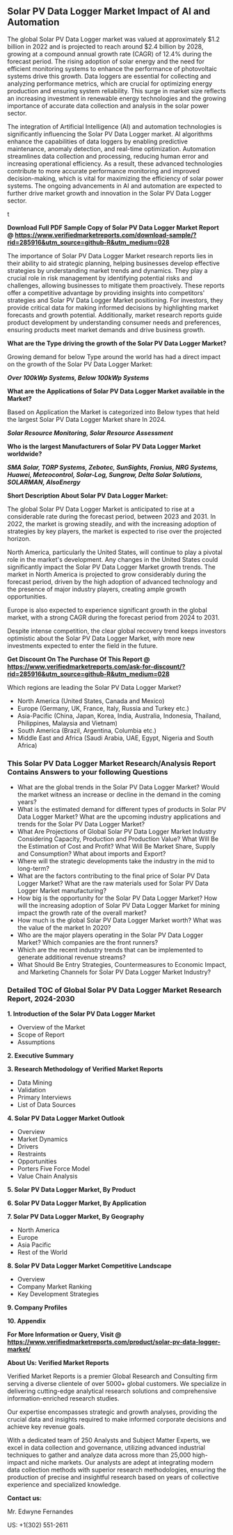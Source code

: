 <h2>Solar PV Data Logger Market Impact of AI and Automation</h2><p>The global Solar PV Data Logger market was valued at approximately $1.2 billion in 2022 and is projected to reach around $2.4 billion by 2028, growing at a compound annual growth rate (CAGR) of 12.4% during the forecast period. The rising adoption of solar energy and the need for efficient monitoring systems to enhance the performance of photovoltaic systems drive this growth. Data loggers are essential for collecting and analyzing performance metrics, which are crucial for optimizing energy production and ensuring system reliability. This surge in market size reflects an increasing investment in renewable energy technologies and the growing importance of accurate data collection and analysis in the solar power sector.</p><p>The integration of Artificial Intelligence (AI) and automation technologies is significantly influencing the Solar PV Data Logger market. AI algorithms enhance the capabilities of data loggers by enabling predictive maintenance, anomaly detection, and real-time optimization. Automation streamlines data collection and processing, reducing human error and increasing operational efficiency. As a result, these advanced technologies contribute to more accurate performance monitoring and improved decision-making, which is vital for maximizing the efficiency of solar power systems. The ongoing advancements in AI and automation are expected to further drive market growth and innovation in the Solar PV Data Logger sector.</p>t</p><p id="" class=""><strong>Download Full PDF Sample Copy of Solar PV Data Logger Market Report @ <a href="https://www.verifiedmarketreports.com/download-sample/?rid=285916&utm_source=github-R&utm_medium=028" target="_blank">https://www.verifiedmarketreports.com/download-sample/?rid=285916&utm_source=github-R&utm_medium=028</a></strong></p><p>The importance of&nbsp;Solar PV Data Logger Market research reports lies in their ability to aid strategic planning, helping businesses develop effective strategies by understanding market trends and dynamics. They play a crucial role in risk management by identifying potential risks and challenges, allowing businesses to mitigate them proactively. These reports offer a competitive advantage by providing insights into competitors' strategies and Solar PV Data Logger Market positioning. For investors, they provide critical data for making informed decisions by highlighting market forecasts and growth potential. Additionally, market research reports guide product development by understanding consumer needs and preferences, ensuring products meet market demands and drive business growth.</p><p><strong>What are the&nbsp;Type driving the growth of the Solar PV Data Logger Market?</strong></p><p id="" class="">Growing demand for below Type around the world has had a direct impact on the growth of the Solar PV Data Logger Market:</p><em><strong>Over 100kWp Systems, Below 100kWp Systems</strong></em></p><strong>What are the&nbsp;Applications&nbsp;of Solar PV Data Logger Market available in the Market?</strong></p><p id="" class="">Based on Application the Market is categorized into Below types that held the largest Solar PV Data Logger Market share In 2024.</p><em><strong>Solar Resource Monitoring, Solar Resource Assessment</strong></em></p><strong>Who is the largest Manufacturers of Solar PV Data Logger Market worldwide?</strong></p><p><em><strong>SMA Solar, TORP Systems, Zebotec, SunSights, Fronius, NRG Systems, Huawei, Meteocontrol, Solar-Log, Sungrow, Delta Solar Solutions, SOLARMAN, AlsoEnergy</strong></em></p><p id="" class=""><strong>Short Description About Solar PV Data Logger Market:</strong></p><p>The global Solar PV Data Logger Market is anticipated to rise at a considerable rate during the forecast period, between 2023 and 2031. In 2022, the market is growing steadily, and with the increasing adoption of strategies by key players, the market is expected to rise over the projected horizon.</p><p>North America, particularly the United States, will continue to play a pivotal role in the market's development. Any changes in the United States could significantly impact the Solar PV Data Logger Market growth trends. The market in North America is projected to grow considerably during the forecast period, driven by the high adoption of advanced technology and the presence of major industry players, creating ample growth opportunities.</p><p>Europe is also expected to experience significant growth in the global market, with a strong CAGR during the forecast period from 2024 to 2031.</p><p>Despite intense competition, the clear global recovery trend keeps investors optimistic about the Solar PV Data Logger Market, with more new investments expected to enter the field in the future.</p><p id="" class=""><strong>Get Discount On The Purchase Of This Report @ <a href="https://www.verifiedmarketreports.com/ask-for-discount/?rid=285916&utm_source=github-R&utm_medium=028" target="_blank">https://www.verifiedmarketreports.com/ask-for-discount/?rid=285916&utm_source=github-R&utm_medium=028</a></strong></p>Which regions are leading the Solar PV Data Logger Market?</p><ul><li>North America (United States, Canada and Mexico)</li><li>Europe (Germany, UK, France, Italy, Russia and Turkey etc.)</li><li>Asia-Pacific (China, Japan, Korea, India, Australia, Indonesia, Thailand, Philippines, Malaysia and Vietnam)</li><li>South America (Brazil, Argentina, Columbia etc.)</li><li>Middle East and Africa (Saudi Arabia, UAE, Egypt, Nigeria and South Africa)</li></ul><h3 id="" class="">This Solar PV Data Logger Market Research/Analysis Report Contains Answers to your following Questions</h3><ul><li>What are the global trends in the Solar PV Data Logger Market? Would the market witness an increase or decline in the demand in the coming years?</li><li>What is the estimated demand for different types of products in Solar PV Data Logger Market? What are the upcoming industry applications and trends for the Solar PV Data Logger Market?</li><li>What Are Projections of Global Solar PV Data Logger Market Industry Considering Capacity, Production and Production Value? What Will Be the Estimation of Cost and Profit? What Will Be Market Share, Supply and Consumption? What about imports and Export?</li><li>Where will the strategic developments take the industry in the mid to long-term?</li><li>What are the factors contributing to the final price of Solar PV Data Logger Market? What are the raw materials used for Solar PV Data Logger Market manufacturing?</li><li>How big is the opportunity for the Solar PV Data Logger Market? How will the increasing adoption of Solar PV Data Logger Market for mining impact the growth rate of the overall market?</li><li>How much is the global Solar PV Data Logger Market worth? What was the value of the market In 2020?</li><li>Who are the major players operating in the Solar PV Data Logger Market? Which companies are the front runners?</li><li>Which are the recent industry trends that can be implemented to generate additional revenue streams?</li><li>What Should Be Entry Strategies, Countermeasures to Economic Impact, and Marketing Channels for Solar PV Data Logger Market Industry?</li></ul><h3 id="" class="">Detailed TOC of Global Solar PV Data Logger Market Research Report, 2024-2030</h3><p id="" class=""><strong>1. Introduction of the Solar PV Data Logger Market</strong></p><ul><li>Overview of the Market</li><li>Scope of Report</li><li>Assumptions</li></ul><p id="" class=""><strong>2. Executive Summary</strong></p><p id="" class=""><strong>3. Research Methodology of Verified Market Reports</strong></p><ul><li>Data Mining</li><li>Validation</li><li>Primary Interviews</li><li>List of Data Sources</li></ul><p id="" class=""><strong>4. Solar PV Data Logger Market Outlook</strong></p><ul><li>Overview</li><li>Market Dynamics</li><li>Drivers</li><li>Restraints</li><li>Opportunities</li><li>Porters Five Force Model</li><li>Value Chain Analysis</li></ul><p id="" class=""><strong>5. Solar PV Data Logger Market, By Product</strong></p><p id="" class=""><strong>6. Solar PV Data Logger Market, By Application</strong></p><p id="" class=""><strong>7. Solar PV Data Logger Market, By Geography</strong></p><ul><li>North America</li><li>Europe</li><li>Asia Pacific</li><li>Rest of the World</li></ul><p id="" class=""><strong>8. Solar PV Data Logger Market Competitive Landscape</strong></p><ul><li>Overview</li><li>Company Market Ranking</li><li>Key Development Strategies</li></ul><p id="" class=""><strong>9. Company Profiles</strong></p><p id="" class=""><strong>10. Appendix</strong></p><p id="" class=""><strong>For More Information or Query, Visit @ <a href="https://www.verifiedmarketreports.com/product/solar-pv-data-logger-market/" target="_blank">https://www.verifiedmarketreports.com/product/solar-pv-data-logger-market/</a></strong></p><p id="" class=""><strong>About Us: Verified Market Reports</strong></p><p id="" class="">Verified Market Reports is a premier Global Research and Consulting firm serving a diverse clientele of over 5000+ global customers. We specialize in delivering cutting-edge analytical research solutions and comprehensive information-enriched research studies.</p><p id="" class="">Our expertise encompasses strategic and growth analyses, providing the crucial data and insights required to make informed corporate decisions and achieve key revenue goals.</p><p id="" class="">With a dedicated team of 250 Analysts and Subject Matter Experts, we excel in data collection and governance, utilizing advanced industrial techniques to gather and analyze data across more than 25,000 high-impact and niche markets. Our analysts are adept at integrating modern data collection methods with superior research methodologies, ensuring the production of precise and insightful research based on years of collective experience and specialized knowledge.</p><p id="" class=""><strong>Contact us:</strong></p><p id="" class="">Mr. Edwyne Fernandes</p><p id="" class="">US: +1(302) 551-2611</p>